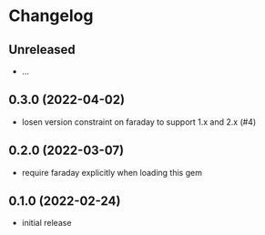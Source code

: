 # Changelog

## Unreleased

* …

## 0.3.0 (2022-04-02)

* losen version constraint on faraday to support 1.x and 2.x (#4)

## 0.2.0 (2022-03-07)

* require faraday explicitly when loading this gem

## 0.1.0 (2022-02-24)

* initial release
